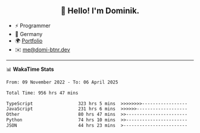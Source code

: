 <h2 align="center">👋 Hello! I'm Dominik.</h2>

- ⚡ Programmer
- 📍 Germany
- 🌍 [Portfolio](https://domi-btnr.dev)
- ✉️ [me@domi-btnr.dev](mailto://me@domi-btnr.dev)

---
📊 **WakaTime Stats**
<!--START_SECTION:waka-->

```txt
From: 09 November 2022 - To: 06 April 2025

Total Time: 956 hrs 47 mins

TypeScript                 323 hrs 5 mins  >>>>>>>>-----------------   33.77 %
JavaScript                 231 hrs 6 mins  >>>>>>-------------------   24.15 %
Other                      80 hrs 47 mins  >>-----------------------   08.44 %
Python                     74 hrs 10 mins  >>-----------------------   07.75 %
JSON                       44 hrs 23 mins  >------------------------   04.64 %
```

<!--END_SECTION:waka-->
